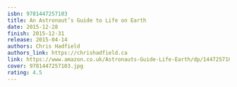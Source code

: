 ```yaml
---
isbn: 9781447257103
title: An Astronaut’s Guide to Life on Earth
date: 2015-12-28
finish: 2015-12-31
release: 2015-04-14
authors: Chris Hadfield
authors_link: https://chrishadfield.ca
link: https://www.amazon.co.uk/Astronauts-Guide-Life-Earth/dp/1447257103
cover: 9781447257103.jpg
rating: 4.5
---
```

